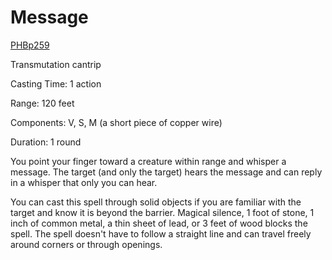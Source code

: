 # Message

[PHB](https://5e.tools/book.html#phb,page:259 "Player’s Handbook")[p259](https://5e.tools/book.html#phb,page:259 "Page 259")

Transmutation cantrip

Casting Time: 1 action

Range: 120 feet

Components: V, S, M (a short piece of copper wire)

Duration: 1 round

You point your finger toward a creature within range and whisper a message. The target (and only the target) hears the message and can reply in a whisper that only you can hear.

You can cast this spell through solid objects if you are familiar with the target and know it is beyond the barrier. Magical silence, 1 foot of stone, 1 inch of common metal, a thin sheet of lead, or 3 feet of wood blocks the spell. The spell doesn't have to follow a straight line and can travel freely around corners or through openings.